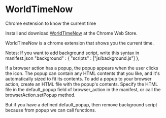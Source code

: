 # WorldTimeNow
Chrome extension to know the current time

Install and download [WorldTimeNow](https://chrome.google.com/) at the Chrome Web Store.

WorldTimeNow is a chrome extension that shows you the current time.

Notes: 
If you want to add background script, write this syntax in manifest.json
    "background" : {
        "scripts" : ["js/background.js"]
    },

If a browser action has a popup, the popup appears when the user clicks the icon. The popup can contain any HTML contents that you like, and it's automatically sized to fit its contents. To add a popup to your browser action, create an HTML file with the popup's contents. Specify the HTML file in the default_popup field of browser_action in the manifest, or call the browserAction.setPopup method.

But if you have a defined default_popup, then remove background script because from popup we can call functions.